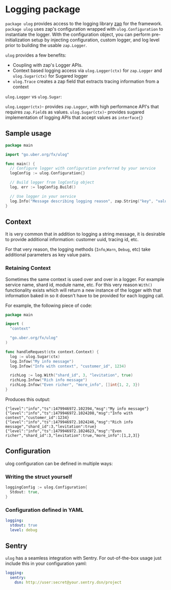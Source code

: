 # Logging package

`package ulog` provides access to the logging library [zap](https://github.com/uber-go/zap)
for the framework. `package ulog` uses zap's configuration wrapped
with `ulog.Configuration` to instantiate the logger. With the
configuration object, you can perform pre-initialization setup by injecting
configuration, custom logger, and log level prior to building the usable `zap.Logger`.

`ulog` provides a few benefits:

- Coupling with zap's Logger APIs.
- Context based logging access via `ulog.Logger(ctx)` for `zap.Logger` and `ulog.Sugar(ctx)` for Sugared logger
- `ulog.Trace` creates a zap field that extracts tracing information from a context

`ulog.Logger` vs `ulog.Sugar`:

`ulog.Logger(ctx)`- provides `zap.Logger`, with high performance API's that requires `zap.Field`s as values.
`ulog.Sugar(ctx)`- provides sugared implementation of logging APIs that accept values as `interface{}`

## Sample usage

```go
package main

import "go.uber.org/fx/ulog"

func main() {
  // Configure logger with configuration preferred by your service
  logConfig := ulog.Configuration{}

  // Build logger from logConfig object
  log, err := logConfig.Build()

  // Use logger in your service
  log.Info("Message describing logging reason", zap.String("key", "value"))
}
```

## Context

It is very common that in addition to logging a string message, it is desirable
to provide additional information: customer uuid, tracing id, etc.

For that very reason, the logging methods (`Info`,`Warn`, `Debug`, etc) take
additional parameters as key value pairs.

### Retaining Context

Sometimes the same context is used over and over in a logger. For example
service name, shard id, module name, etc. For this very reason `With()`
functionality exists which will return a new instance of the logger with
that information baked in so it doesn't have to be provided
for each logging call.

For example, the following piece of code:

```go
package main

import (
  "context"

  "go.uber.org/fx/ulog"
)

func handleRequest(ctx context.Context) {
  log := ulog.Sugar(ctx)
  log.Infow("My info message")
  log.Infow("Info with context", "customer_id", 1234)

  richLog := log.With("shard_id", 3, "levitation", true)
  richLog.Infow("Rich info message")
  richLog.Infow("Even richer", "more_info", []int{1, 2, 3})
}
```

Produces this output:

```
{"level":"info","ts":1479946972.102394,"msg":"My info message"}
{"level":"info","ts":1479946972.1024208,"msg":"Info with context","customer_id":1234}
{"level":"info","ts":1479946972.1024246,"msg":"Rich info message","shard_id":3,"levitation":true}
{"level":"info","ts":1479946972.1024623,"msg":"Even richer","shard_id":3,"levitation":true,"more_info":[1,2,3]}
```

## Configuration

ulog configuration can be defined in multiple ways:

### Writing the struct yourself

```go
loggingConfig := ulog.Configuration{
  Stdout: true,
}
```

### Configuration defined in YAML

```yaml
logging:
  stdout: true
  level: debug
```

## Sentry

`ulog` has a seamless integration with Sentry. For out-of-the-box usage
just include this in your configuration yaml:

```yaml
logging:
  sentry:
    dsn: http://user:secret@your.sentry.dsn/project
```
